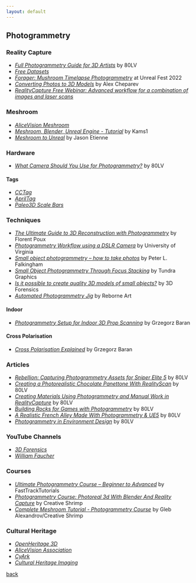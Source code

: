 ```yaml
---
layout: default
---
```


## Photogrammetry

### Reality Capture

* _[Full Photogrammetry Guide for 3D Artists](https://80.lv/articles/full-photogrammetry-guide-for-3d-artists)_ by 80LV
* _[Free Datasets](https://www.capturingreality.com/free-datasets)_
* _[Forager: Mushroom Timelapse Photogrammetry](https://www.youtube.com/watch?v=S02vuKShEts)_ at Unreal Fest 2022
* _[Converting Photos to 3D Models](https://www.youtube.com/watch?v=uxote2ZUj2o)_ by Alex Cheparev
* _[RealityCapture Free Webinar: Advanced workflow for a combination of images and laser scans](https://www.youtube.com/watch?v=ZZut6f17Vtc)_

### Meshroom

* _[AliceVision Meshroom](https://alicevision.org/#meshroom)_
* _[Meshroom, Blender, Unreal Engine - Tutorial](https://www.youtube.com/watch?v=Iy9KUAO3Oe0)_ by Kams1
* _[Meshroom to Unreal](https://www.youtube.com/watch?v=MKAT3JZS0Co)_ by Jason Etienne

### Hardware

* _[What Camera Should You Use for Photogrammetry?](https://80.lv/articles/what-camera-should-you-use-for-photogrammetry/)_ by 80LV

#### Tags

* _[CCTag](https://cctag.readthedocs.io/en/latest/#)_
* _[AprilTag](https://april.eecs.umich.edu/software/apriltag)_
* _[Paleo3D Scale Bars](http://palaeo3d.de/WP/?page_id=23)_

### Techniques

* _[The Ultimate Guide to 3D Reconstruction with Photogrammetry](https://towardsdatascience.com/the-ultimate-guide-to-3d-reconstruction-with-photogrammetry-56155516ddc4)_ by Florent Poux
* _[Photogrammetry Workflow using a DSLR Camera](https://scholarslab.lib.virginia.edu/blog/documentation-photogrammetry/)_ by University of Virginia
* _[Small object photogrammetry – how to take photos](https://peterfalkingham.com/2019/01/16/small-object-photogrammetry-how-to-take-photos/)_ by Peter L. Falkingham
* _[Small Object Photogrammetry Through Focus Stacking](https://www.tundragraphics.com/blog/2020/06/small-object-photogrammetry-through-focus-stacking/)_ by Tundra Graphics
* _[Is it possible to create quality 3D models of small objects?](https://www.youtube.com/watch?v=wp8pD4KTKzE)_ by 3D Forensics
* _[Automated Photogrammetry Jig](https://www.youtube.com/watch?v=INYJQXWvYBI)_ by Reborne Art

#### Indoor

* _[Photogrammetry Setup for Indoor 3D Prop Scanning](https://www.youtube.com/watch?v=REA3XNgUMJg)_ by Grzegorz Baran

#### Cross Polarisation

* _[Cross Polarisation Explained](https://www.youtube.com/watch?v=uWtoZs1jgOg)_ by Grzegorz Baran

### Articles

* _[Rebellion: Capturing Photogrammetry Assets for Sniper Elite 5](https://80.lv/articles/rebellion-capturing-photogrammetry-assets-for-sniper-elite-5/)_ by 80LV
* _[Creating a Photorealistic Chocolate Panettone With RealityScan](https://80.lv/articles/creating-a-photorealistic-chocolate-panettone-with-realityscan/)_ by 80LV
* _[Creating Materials Using Photogrammetry and Manual Work in RealityCapture](https://80.lv/articles/creating-materials-using-photogrammetry-and-manual-work-in-realitycapture/)_ by 80LV
* _[Building Rocks for Games with Photogrammetry](https://80.lv/articles/building-rocks-for-games-with-photogrammetry/)_ by 80LV
* _[A Realistic French Alley Made With Photogrammetry & UE5](https://80.lv/articles/a-realistic-french-alley-made-with-photogrammetry-ue5/)_ by 80LV
* _[Photogrammetry in Environment Design](https://80.lv/articles/photogrammetry-in-environment-design/)_ by 80LV

### YouTube Channels

* _[3D Forensics](https://www.youtube.com/@3Dforensics)_
* _[William Faucher](https://www.youtube.com/@WilliamFaucher)_

### Courses

* _[Ultimate Photogrammetry Course – Beginner to Advanced](https://www.artstation.com/marketplace/p/BLbyL/ultimate-photogrammetry-course-beginner-to-advanced)_ by FastTrackTutorials
* _[Photogrammetry Course: Photoreal 3d With Blender And Reality Capture](https://creativeshrimp.gumroad.com/l/photogrammetry-course)_ by Creative Shrimp
* _[Complete Meshroom Tutorial - Photogrammetry Course](https://www.youtube.com/watch?v=j3lhPKF8qjU)_ by Gleb Alexandrov/Creative Shrimp

### Cultural Heritage

* _[OpenHeritage 3D](https://openheritage3d.org/)_
* _[AliceVision Association](https://alicevision.org/association/#)_
* _[CyArk](https://www.cyark.org/)_
* _[Cultural Heritage Imaging](https://culturalheritageimaging.org/)_

[back](../)
